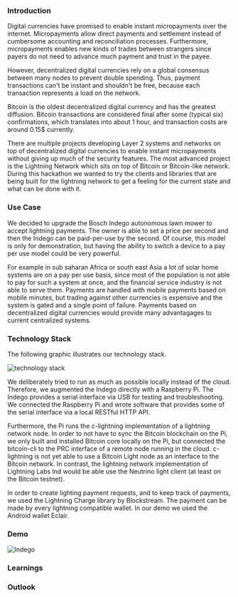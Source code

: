 ### Introduction

Digital currencies have promised to enable instant micropayments over the internet. Micropayments allow direct payments and settlement instead of cumbersome accounting and reconciliation processes. Furthermore, micropayments enables new kinds of trades between strangers since payers do not need to advance much payment and trust in the payee. 

However, decentralized digital currencies rely on a global consensus between many nodes to prevent double spending. Thus, payment transactions can't be instant and shouldn't be free, because each transaction represents a load on the network.

Bitcoin is the oldest decentralized digital currency and has the greatest diffusion. Bitcoin transactions are considered final after some (typical six) confirmations, which translates into about 1 hour,  and transaction costs are around 0.15$ currently.

There are multiple projects developing Layer 2 systems and networks on top of decentralized digital currencies to enable instant micropayments without giving up much of the security features. The most advanced project is the Lightning Network which sits on top of Bitcoin or Bitcoin-like network. During this hackathon we wanted to try the clients and libraries that are being built for the lightning network to get a feeling for the current state and what can be done with it. 

### Use Case

We decided to upgrade the Bosch Indego autonomous lawn mower to accept lightning payments. The owner is able to set a price per second and then the Indego can be paid-per-use by the second. Of course, this model is only for demonstration, but having the ability to switch a device to a pay per use model could be very powerful. 

For example in sub saharan Africa or south east Asia a lot of solar home systems are on a pay per use basis, since most of the population is not able to pay for such a system at once, and the financial service industry is not able to serve them. Payments are handled with mobile payments based on mobile minutes, but trading against other currencies is expensive and the system is gated and a single point of failure. Payments based on decentralized digital currencies would provide many advantagages to current centralized systems.

### Technology Stack

The following graphic illustrates our technology stack.

![technology stack](https://raw.githubusercontent.com/domwoe/lightning-mower/master/assets/stack.png)

We deliberately tried to run as much as possible locally instead of the cloud. Therefore, we augmented the Indego directly with a Raspberry Pi. The Indego provides a serial interface via USB for testing and troubleshooting. We connected the Raspberry Pi and wrote software that provides some of the serial interface via a local RESTful HTTP API.

Furthermore, the Pi runs the c-lightning implementation of a lightning network node. In order to not have to sync the Bitcoin blockchain on the Pi, we only built and installed Bitcoin core locally on the Pi, but connected the bitcoin-cli to the PRC interface of a remote node running in the cloud. c-lightning is not yet able to use a Bitcoin Light node as an interface to the Bitcoin network. In contrast, the lightning network implementation of Lightning Labs lnd would be able use the Neutrino light client (at least on the Bitcoin testnet).

In order to create lighting payment requests, and to keep track of payments, we used the Lightning Charge library by Blockstream. The payment can be made by every lightning compatible wallet. In our demo we used the Android wallet Eclair.


### Demo

![Indego](https://raw.githubusercontent.com/domwoe/lightning-mower/master/assets/lightning_mower.jpg)


### Learnings


### Outlook